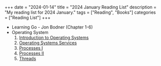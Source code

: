 +++
date = "2024-01-14"
title = "2024 January Reading List"
description = "My reading list for 2024 January."
tags = ["Reading", "Books"]
categories = ["Reading List"]
+++

- Learning Go - Jon Bodner (Chapter 1-6)
- Operating System
	1. [Introduction to Operating Systems](https://youtu.be/7LPCCbUGPPE)
	2. [Operating Systems Services](https://youtu.be/tOfyOeraB_o)
	3. [Processes I](https://youtu.be/n-oh3TJEJqc)
	4. [Processes II](https://youtu.be/B7tlrrvNIQc)
	5. [Threads](https://youtu.be/Ymfqz3OPXkA)
